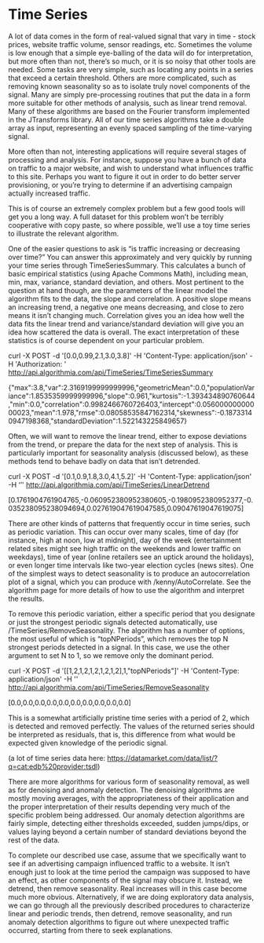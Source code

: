 # Time Series

A lot of data comes in the form of real-valued signal that vary in time - stock prices, website traffic volume, sensor readings, etc. Sometimes the volume is low enough that a simple eye-balling of the data will do for interpretation, but more often than not, there’s so much, or it is so noisy that other tools are needed. Some tasks are very simple, such as locating any points in a series that exceed a certain threshold. Others are more complicated, such as removing known seasonality so as to isolate truly novel components of the signal. Many are simply pre-processing routines that put the data in a form more suitable for other methods of analysis, such as linear trend removal. Many of these algorithms are based on the Fourier transform implemented in the JTransforms library. All of our time series algorithms take a double array as input, representing an evenly spaced sampling of the time-varying signal.

More often than not, interesting applications will require several stages of processing and analysis. For instance, suppose you have a bunch of data on traffic to a major website, and wish to understand what influences traffic to this site. Perhaps you want to figure it out in order to do better server provisioning, or you’re trying to determine if an advertising campaign actually increased traffic. 

This is of course an extremely complex problem but a few good tools will get you a long way. A full dataset for this problem won’t be terribly cooperative with copy paste, so where possible, we’ll use a toy time series to illustrate the relevant algorithm.

One of the easier questions to ask  is  “is traffic increasing or decreasing over time?” You can answer this approximately and very quickly by running your time series through TimeSeriesSummary. This calculates a bunch of basic empirical statistics (using Apache Commons Math), including mean, min, max, variance, standard deviation, and others. Most pertinent to the question at hand though, are the parameters of the linear model the algorithm fits to the data, the slope and correlation. A positive slope means an increasing trend, a negative one means decreasing, and close to zero means it isn’t changing much. Correlation gives you an idea how well the data fits the linear trend and variance/standard deviation will give you an idea how scattered the data is overall. The exact interpretation of these statistics is of course dependent on your particular problem.

curl -X POST -d '[0.0,0.99,2.1,3.0,3.8]' -H 'Content-Type: application/json' -H 'Authorization: <your api key>' http://api.algorithmia.com/api/TimeSeries/TimeSeriesSummary

{"max":3.8,"var":2.3169199999999996,"geometricMean":0.0,"populationVariance":1.8535359999999996,"slope":0.961,"kurtosis":-1.393434890760644,"min":0.0,"correlation":0.9982466760726403,"intercept":0.05600000000000023,"mean":1.978,"rmse":0.08058535847162314,"skewness":-0.18733140947198368,"standardDeviation":1.522143225849657}


Often, we will want to remove the linear trend, either to expose deviations from the trend, or prepare the data for the next step of analysis. This is particularly important for seasonality analysis (discussed below), as these methods tend to behave badly on data that isn’t detrended.

curl -X POST -d '[0.1,0.9,1.8,3.0,4.1,5.2]' -H 'Content-Type: application/json' -H ‘<your API key>’' http://api.algorithmia.com/api/TimeSeries/LinearDetrend

[0.1761904761904765,-0.060952380952380605,-0.1980952380952377,-0.035238095238094694,0.027619047619047585,0.09047619047619075]

There are other kinds of patterns that frequently occur in time series, such as periodic variation. This can occur over many scales, time of day (for instance, high at noon, low at midnight), day of the week (entertainment related sites might see high traffic on the weekends and lower traffic on weekdays), time of year (online retailers see an uptick around the holidays), or even longer time intervals like two-year election cycles (news sites). One of the simplest ways to detect seasonality is to produce an autocorrelation plot of a signal, which you can produce with /kenny/AutoCorrelate. See the algorithm page for more details of how to use the algorithm and interpret the results.

To remove this periodic variation, either a specific period that you designate or just the strongest periodic signals detected automatically, use /TimeSeries/RemoveSeasonality. The algorithm has a number of options, the most useful of which is “topNPeriods”, which removes the top N strongest periods detected in a signal. In this case, we use the other argument to set N to 1, so we remove only the dominant period.

curl -X POST -d '[[1,2,1,2,1,2,1,2,1,2],1,"topNPeriods"]' -H 'Content-Type: application/json' -H '<your api key>' http://api.algorithmia.com/api/TimeSeries/RemoveSeasonality

[0.0,0.0,0.0,0.0,0.0,0.0,0.0,0.0,0.0,0.0]

This is a somewhat artificially pristine time series with a period of 2, which is detected and removed perfectly. The values of the returned series should be interpreted as residuals, that is, this difference from what would be expected given knowledge of the periodic signal.

(a lot of time series data here: https://datamarket.com/data/list/?q=cat:edb%20provider:tsdl)

There are more algorithms for various form of seasonality removal, as well as for denoising and anomaly detection. The denoising algorithms are mostly moving averages, with the appropriateness of their application and the proper interpretation of their results depending very much of the specific problem being addressed. Our anomaly detection algorithms are fairly simple, detecting either thresholds exceeded, sudden jumps/dips, or values laying beyond a certain number of standard deviations beyond the rest of the data.

To complete our described use case, assume that we specifically want to see if an advertising campaign influenced traffic to a website. It isn’t enough just to look at the time period the campaign was supposed to have an effect, as other components of the signal may obscure it. Instead, we detrend, then remove seasonality. Real increases will in this case become much more obvious. Alternatively, if we are doing exploratory data analysis, we can go through all the previously described procedures to characterize linear and periodic trends, then detrend, remove seasonality, and run anomaly detection algorithms to figure out where unexpected traffic occurred, starting from there to seek explanations.
